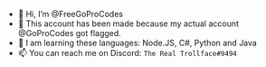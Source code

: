 - 👋  Hi, I’m @FreeGoProCodes
- 👀  This account has been made because my actual account @GoProCodes got flagged.
- 💞️  I am learning these languages: Node.JS, C#, Python and Java
- 📫  You can reach me on Discord: ``The Real Trollface#9494``

<!---
FreeGoProCodes/FreeGoProCodes is a ✨ special ✨ repository because its `README.md` (this file) appears on your GitHub profile.
You can click the Preview link to take a look at your changes.
--->

